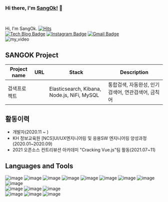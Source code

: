 ### Hi there, I'm [SangOk!](https://github.com/ChoiSangok) 👋
<br />

Hi, I'm SangOk. [![Hits](https://hits.seeyoufarm.com/api/count/incr/badge.svg?url=https://github.com/ChoiSangok)](https://hits.seeyoufarm.com)
<br>
[![Tech Blog Badge](http://img.shields.io/badge/-Tech%20blog-black?style=flat-square&logo=github&link=https://sang-okki.tistory.com/)](https://sang-okki.tistory.com/) 
[![Instagram Badge](https://img.shields.io/badge/-Instagram-dd2a7b?style=flat-square&logo=instagram&logoColor=white&link=https://www.instagram.com/sang_o_k/?hl=ko)](https://www.instagram.com/sang_o_k/?hl=ko) 
[![Gmail Badge](https://img.shields.io/badge/-Gmail-d14836?style=flat-square&logo=Gmail&logoColor=white&link=mailto:tkddhr12345@gmail.com)](mailto:tkddhr12345@gmail.com)
<br/>
![my_video](https://user-images.githubusercontent.com/55127127/121795138-c3d28f00-cc48-11eb-86a5-69ab1be0a93e.gif)


## SANGOK Project
<div align=left>
  <table>
    <thead>
      <th>Project name</th>
      <th>URL</th>
      <th>Stack</th>
      <th>Description</th>
    </thead>
    <tr>
      <td>검색프로젝트</td>
      <td></td>
      <td>Elasticsearch, Kibana, Node.js, NiFi, MySQL</td>
      <td>통합검색, 자동완성, 인기검색어, 연관검색어, 금칙어
      </td>
    </tr>
     <tr>
     </tr>
     <tr>
    </tr>
  </table>
</div>  

## 활동이력
<ul>
  <li>개발자(2020.11 ~ )</li>
  <li>KH 정보교육원 [NCS]UI/UX엔지니어링 및 응용SW 엔지니어링 양성과정 (2020.01~2020.09)</li>
  <li>2021 오픈소스 컨트리뷰션 아카데미 "Cracking Vue.js"팀 활동(2021.07~11)</li>
</ul>

## Languages and Tools
![image](https://img.shields.io/badge/Elasticsearch-red?style=for-the-badge&logo=elasticsearch&logoColor=white)
![image](https://img.shields.io/badge/kibana-430098?style=for-the-badge&logo=kibana&logoColor=white)
![image](https://img.shields.io/badge/nifi-232F3E?style=for-the-badge&logo=nifi&logoColor=white)
![image](https://img.shields.io/badge/logstash-232F3E?style=for-the-badge&logo=logstash&logoColor=white)
![image](https://img.shields.io/badge/Node.js-43853D?style=for-the-badge&logo=node.js&logoColor=white)
![image](https://img.shields.io/badge/JavaScript-323330?style=for-the-badge&logo=javascript&logoColor=F7DF1E)
![image](https://img.shields.io/badge/Java-ED8B00?style=for-the-badge&logo=java&logoColor=white)
![image](https://img.shields.io/badge/Spring-6DB33F?style=for-the-badge&logo=spring&logoColor=white)
![image](https://img.shields.io/badge/Python-blue?style=for-the-badge&logo=spring&logoColor=white)
<br>
![image](https://img.shields.io/badge/jQuery-0769AD?style=for-the-badge&logo=jquery&logoColor=white)
![image](https://img.shields.io/badge/HTML5-E34F26?style=for-the-badge&logo=html5&logoColor=white)
![image](https://img.shields.io/badge/CSS3-1572B6?style=for-the-badge&logo=css3&logoColor=white)
<br>
![image](https://img.shields.io/badge/MySQL-00000F?style=for-the-badge&logo=mysql&logoColor=white)
![image](https://img.shields.io/badge/PostgreSQL-purple?style=for-the-badge&logo=postgresql&logoColor=white)
![image](https://img.shields.io/badge/Visual%20Studio%20Code-000000?style=for-the-badge&logo=visual%20studio%20code&logoColor=white)


<!--- 
  if you have forked this to use on your profile, 
  Change the `github-readme-stats.anuraghazra1.vercel.app` to `github-readme-stats.vercel.app` 
--->

<!-- Change the `github-readme-stats.anuraghazra1.vercel.app` to `github-readme-stats.vercel.app`  -->
